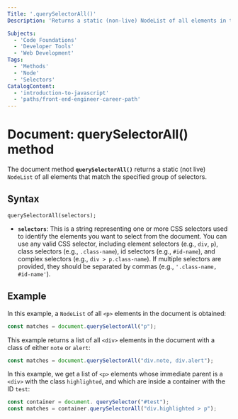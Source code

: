 ```yaml
---
Title: '.querySelectorAll()'
Description: 'Returns a static (non-live) NodeList of all elements in the document that match the specified CSS selectors.'

Subjects:
  - 'Code Foundations'
  - 'Developer Tools'
  - 'Web Development'
Tags:
  - 'Methods'
  - 'Node'
  - 'Selectors'
CatalogContent:
  - 'introduction-to-javascript'
  - 'paths/front-end-engineer-career-path'
---
```


# Document: querySelectorAll() method

The document method **`querySelectorAll()`** returns a static (not live) `NodeList` of all elements that match the specified group of selectors.

## Syntax

```pseudo
querySelectorAll(selectors);
```
- **`selectors`**:
This is a string representing one or more CSS selectors used to identify the elements you want to select from the document. You can use any valid CSS selector, including element selectors (e.g., `div`, `p`), class selectors (e.g., `.class-name`), id selectors (e.g., `#id-name`), and complex selectors (e.g., `div > p.class-name`). If multiple selectors are provided, they should be separated by commas (e.g., `'.class-name, #id-name'`).

## Example

In this example, a `NodeList` of all `<p>` elements in the document is obtained:

```js
const matches = document.querySelectorAll("p");
```

This example returns a list of all `<div>` elements in the document with a class of either `note` or `alert`:

```js
const matches = document.querySelectorAll("div.note, div.alert");
```

In this example, we get a list of `<p>` elements whose immediate parent is a `<div>` with the class `highlighted`, and which are inside a container with the ID `test`:

```js
const container = document. querySelector("#test");
const matches = container.querySelectorAll("div.highlighted > p");
```

